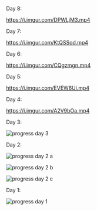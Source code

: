 Day 8:

https://i.imgur.com/DPWLjM3.mp4

Day 7:

https://i.imgur.com/KtQSSod.mp4

Day 6:

https://i.imgur.com/CQgzmgn.mp4

Day 5:

https://i.imgur.com/EVEW6Ui.mp4

Day 4:

https://i.imgur.com/A2V9bOa.mp4

Day 3:

![progress day 3](https://i.imgur.com/GM7I2nI.png)

Day 2:

![progress day 2 a](https://i.imgur.com/FbtiTyV.png)

![progress day 2 b](https://i.imgur.com/fnA5aa6.png)

![progress day 2 c](https://i.imgur.com/gHYVByT.png)

Day 1:

![progress day 1](https://i.imgur.com/T8evZKB.png)
